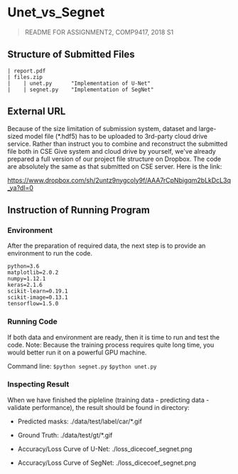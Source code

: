 # Unet_vs_Segnet 
> README FOR ASSIGNMENT2, COMP9417, 2018 S1

## Structure of Submitted Files
	| report.pdf
	| files.zip
	|    | unet.py    	"Implementation of U-Net"
	|    | segnet.py	"Implementation of SegNet"


## External URL
Because of the size limitation of submission system, dataset and large-sized model file (*.hdf5) has to be uploaded to 
3rd-party cloud drive service. Rather than instruct you to combine and reconstruct the submitted file both in CSE Give system 
and cloud drive by yourself, we've already prepared a full version of our project file structure on Dropbox. The code are 
absolutely the same as that submitted on CSE server. Here is the link:

https://www.dropbox.com/sh/2untz9nygcoly9f/AAA7rCpNbigqm2bLkDcL3q_ya?dl=0


## Instruction of Running Program
### Environment
After the preparation of required data, the next step is to provide an environment to run the code.

	python=3.6
	matplotlib=2.0.2
	numpy=1.12.1
	keras=2.1.6
	scikit-learn=0.19.1
	scikit-image=0.13.1
	tensorflow=1.5.0
		
### Running Code
If both data and environment are ready, then it is time to run and test the code.
Note: Because the training process requires quite long time, you would better run it on a powerful GPU machine.

Command line:
`$python segnet.py`
`$python unet.py`

### Inspecting Result
When we have finished the pipleline (training data - predicting data - validate performance), the result should be found
in directory:

* Predicted masks: ./data/test/label/car/*.gif
* Ground Truth: ./data/test/gt/*.gif

* Accuracy/Loss Curve of U-Net: ./loss_dicecoef_segnet.png
* Accuracy/Loss Curve of SegNet: ./loss_dicecoef_segnet.png
		
